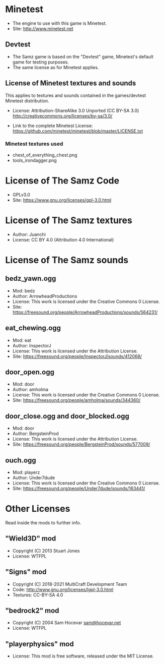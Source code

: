 # Minetest

- The engine to use with this game is Minetest.
- Site: http://www.minetest.net

## Devtest

- The Samz game is based on the "Devtest" game, Minetest's default game for testing purposes.
- The same license as for Minetest applies.

## License of Minetest textures and sounds

This applies to textures and sounds contained in the games/devtest Minetest
distribution.

- License: Attribution-ShareAlike 3.0 Unported (CC BY-SA 3.0)
http://creativecommons.org/licenses/by-sa/3.0/

- Link to the complete Minetest License:
https://github.com/minetest/minetest/blob/master/LICENSE.txt

### Minetest textures used

- chest_of_everything_chest.png
- tools_irondagger.png

# License of The Samz Code

- GPLv3.0
- Site: https://www.gnu.org/licenses/gpl-3.0.html

# License of The Samz textures

- Author: Juanchi
- License: CC BY 4.0 (Attribution 4.0 International)

# License of The Samz sounds

## bedz_yawn.ogg
- Mod: bedz
- Author: ArrowheadProductions
- License: This work is licensed under the Creative Commons 0 License.
- Site: https://freesound.org/people/ArrowheadProductions/sounds/564231/

## eat_chewing.ogg
- Mod: eat
- Author: InspectorJ
- License: This work is licensed under the Attribution License.
- Site: https://freesound.org/people/InspectorJ/sounds/412068/

## door_open.ogg
- Mod: door
- Author: amholma
- License: This work is licensed under the Creative Commons 0 License.
- Site: https://freesound.org/people/amholma/sounds/344360/

## door_close.ogg and door_blocked.ogg
- Mod: door
- Author: BergsteinProd
- License: This work is licensed under the Attribution License.
- Site: https://freesound.org/people/BergsteinProd/sounds/577009/

## ouch.ogg
- Mod: playerz
- Author: Under7dude
- License: This work is licensed under the Creative Commons 0 License.
- Site: https://freesound.org/people/Under7dude/sounds/163441/

# Other Licenses

Read inside the mods to further info.

## "Wield3D" mod

- Copyright (C) 2013 Stuart Jones
- License: WTFPL

## "Signs" mod

- Copyright (C) 2018-2021 MultiCraft Development Team
- Code: http://www.gnu.org/licenses/lgpl-3.0.html
- Textures: CC-BY-SA 4.0

## "bedrock2" mod

- Copyright (C) 2004 Sam Hocevar <sam@hocevar.net>
- License: WTFPL

## "playerphysics" mod

- License: This mod is free software, released under the MIT License.
